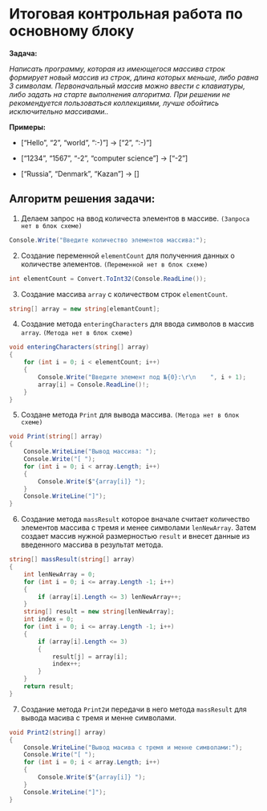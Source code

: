# Итоговая контрольная работа по основному блоку

**Задача:**

*Написать программу, которая из имеющегося массива строк формирует новый массив из строк, длина которых меньше, либо равна 3 символам. Первоначальный массив можно ввести с клавиатуры, либо задать на старте выполнения алгоритма. При решении не рекомендуется пользоваться коллекциями, лучше обойтись исключительно массивами..*

**Примеры:**

- [“Hello”, “2”, “world”, “:-)”] → [“2”, “:-)”]

- [“1234”, “1567”, “-2”, “computer science”] → [“-2”]

- [“Russia”, “Denmark”, “Kazan”] → []

## Алгоритм решения задачи:

1. Делаем запрос на ввод количеста элементов в массиве. `(Запроса нет в блок схеме)`

```C#
Console.Write("Введите количество элементов массива:");
```

2. Создание переменной `elementCount` для полученния данных о количестве элементов. `(Переменной нет в блок схеме)`

```C#
int elementCount = Convert.ToInt32(Console.ReadLine());
```

3. Создание массива `array` с количеством строк `elementCount`.

```C#
string[] array = new string[elemantCount];
```

4. Создание метода `enteringСharacters` для ввода символов в массив `array`. `(Метода нет в блок схеме)`

```C#
void enteringСharacters(string[] array)
{
    for (int i = 0; i < elementCount; i++)
    {
        Console.Write("Введите элемент под №{0}:\r\n    ", i + 1);
        array[i] = Console.ReadLine()!;
    }
}
```

5. Создане метода `Print` для вывода массива. `(Метода нет в блок схеме)`

```C#
void Print(string[] array)
{
    Console.WriteLine("Вывод массива: ");
    Console.Write("[ ");
    for (int i = 0; i < array.Length; i++)
    {
        Console.Write($"{array[i]} ");
    }
    Console.WriteLine("]");
}
```

6. Создание метода `massResult` которое вначале считает количество элементов массива с тремя и менее символами `lenNewArray`. Затем создает массив нужной размерностью `result` и внесет данные из введенного массива в результат метода.


```C#
string[] massResult(string[] array)
{
    int lenNewArray = 0;
    for (int i = 0; i <= array.Length -1; i++)
    {
        if (array[i].Length <= 3) lenNewArray++;
    }
    string[] result = new string[lenNewArray];
    int index = 0;
    for (int i = 0; i <= array.Length -1; i++)
    {
        if (array[i].Length <= 3)
        {
            result[j] = array[i];
            index++;
        }
    }
    return result;
}
```

7. Создание метода `Print2`и передачи в него метода `massResult` для вывода масива с тремя и менне символами.

```C#
void Print2(string[] array)
{
    Console.WriteLine("Вывод масива с тремя и менне символами:");
    Console.Write("[ ");
    for (int i = 0; i < array.Length; i++)
    {
        Console.Write($"{array[i]} ");
    }
    Console.WriteLine("]");
}
```